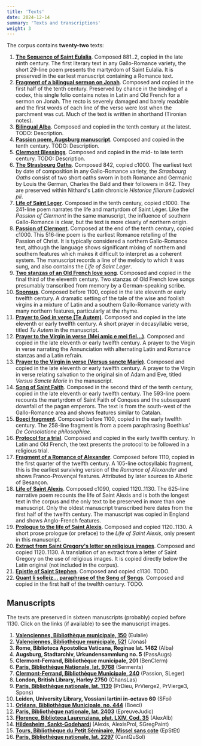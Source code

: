 ```yaml
---
title: 'Texts'
date: 2024-12-14
summary: 'Texts and transcriptions'
weight: 3
---
```


The corpus contains __twenty-two__ texts:

1. [__The Sequence of Saint Eulalia__](/docs/Eulalie). Composed 881..2, copied
in the late ninth century.
The first literary text in any Gallo-Romance variety, the short 29-line
poem presents the martyrdom of Saint Eulalia. It is preserved in the
earliest manuscript containing a Romance text.
2. [__Fragment of a bilingual sermon on Jonah__](/docs/Jonas). Composed and
copied in the first half of the tenth century.
Preserved by chance in the binding of a codex, this single folio contains
notes in Latin and Old French for a sermon on Jonah. The recto is severely
damaged and barely readable and the first words of each line of the verso
were lost when the parchment was cut. Much of the text is written in shorthand
(Tironian notes).
3. [__Bilingual Alba__](/docs/Alba). Composed and copied in the tenth
century at the latest. TODO: Description.
4. [__Passion poem, Augsburg manuscript__](/docs/PassAugsb).  Composed and copied in the tenth
century. TODO: Description.
5. [__Clermont Blessings__](/docs/BenClerm). Composed and copied in the
mid- to late tenth century. TODO: Description.
6. [__The Strasbourg Oaths__](/docs/Serments). Composed 842, copied c1000.
The earliest text by date of composition in any Gallo-Romance variety, the _Strasbourg Oaths_
consist of two short oaths sworn in both Romance and Germanic by Louis
the German, Charles the Bald and their followers in 842. They are
preserved within Nithard's Latin chronicle _Historiae filiorum Ludovici pii_.
7. [__Life of Saint Leger__](/docs/SLeger). Composed in the tenth 
century, copied c1000. 
The 241-line poem narrates the life and martyrdom of Saint Léger. Like the _Passion of Clermont_
in the same manuscript, the influence of southern Gallo-Romance is clear, but the text is
more clearly of northern origin.
8. [__Passion of Clermont__](/docs/Passion). Composed at the end of the
tenth century, copied c1000. This 516-line poem is the earliest Romance
retelling of the Passion of Christ. It is typically considered a northern
Gallo-Romance text, although the language shows significant mixing of
northern and southern features which makes it difficult to interpret as
a coherent system. The manuscript records a line of the melody
to which it was sung, and also contains the _Life of Saint Leger_.
9. [__Two stanzas of an Old French love song__](/docs/ChansLas). Composed and copied in the final third
of the eleventh century.
Two stanzas of Old French love songs presumably transcribed from
memory by a German-speaking scribe.
10. [__Sponsus__](/docs/Spons). Composed before 1100, copied in the late
eleventh or early twelfth century.
A dramatic setting of the tale of the wise and foolish virgins in a mixture of
Latin and a southern Gallo-Romance variety with many northern features,
particularly at the rhyme.
11. [__Prayer to God in verse \(Te Autem\)__](/docs/PrDieu). Composed and
copied in the late eleventh or early twelfth century.
A short prayer in decasyllabic verse, titled _Tu Autem_ in the manuscript.
12. [__Prayer to the Virgin in verse \(Mei amic e mei fiel...\)__](/docs/PrVierge2).
Composed and copied in the late eleventh or early twelfth century.
A prayer to the Virgin in verse narrating the Annunciation with alternating
Latin and Romance stanzas and a Latin refrain.
13. [__Prayer to the Virgin in verse \(Versus sancte Marie\)__](/docs/PrVierge3).
Composed and copied in the late eleventh or early twelfth century.
A prayer to the Virgin in verse relating salvation to the original sin of 
Adam and Eve, titled _Versus Sancte Marie_ in the manuscript.
14. [__Song of Saint Faith__](/docs/SFoi). 
Composed in the second third of the tenth century, copied in the late
eleventh or early twelfth century.
The 593-line poem recounts the martyrdom of Saint Faith of Conques and the subsequent downfall
of the pagan emperors. The text is from the south-west of the Gallo-Romance area
and shows features similar to Catalan.
15. [__Boeci fragment__](/docs/Boeci).
Composed before 1100, copied in the early twelfth century.
The 258-line fragment is from a poem paraphrasing Boethius' _De Consolatione philosophiae_.
16. [__Protocol for a trial__](/docs/EpreuveJudic).
Composed and copied in the early twelfth century.
In Latin and Old French, the text presents the protocol to be followed
in a religious trial.
17. [__Fragment of a Romance of Alexander__](/docs/AlexAlb).
Composed before 1110, copied in the first quarter of the twelfth century.
A 105-line octosyllabic fragment, this is the earliest surviving
version of the _Romance of Alexander_ and shows Franco-Provençal
features. Attributed by later sources to Alberic of Besançon.
18. [__Life of Saint Alexis__](/docs/Alexis).
Composed c1090, copied 1120..1130.
The 625-line narrative poem recounts the life of Saint Alexis and is both
 the longest text in the corpus and the only text to be preserved in
 more than one manuscript. Only the oldest manuscript transcribed here
 dates from the first half of the twelfth century. The manuscript was
 copied in England and shows Anglo-French features.
19. [__Prologue to the life of Saint Alexis__](/docs/AlexisProl).
Composed and copied 1120..1130.
A short prose prologue (or preface) to the _Life of Saint Alexis_,
only present in this manuscript.
20. [__Extract from Saint Gregory's letter on religious images__](/docs/SGregPaint).
Composed and copied 1120..1130.
A translation of an extract from a letter of Saint Gregory on the use of
religious images. It is copied directly below the Latin original (not included
in the corpus).
21. [__Epistle of Saint Stephen__](/docs/EpSEt).
Composed and copied c1130.
TODO.
22. [__Quant li solleiz... paraphrase of the Song of Songs__](/docs/CantQuSol).
Composed and copied in the first half of the twelfth century.
TODO.

## Manuscripts

The texts are preserved in sixteen manuscripts (probably) copied before 1130.
Click on the links (if available) to see the manuscript images.

1. [__Valenciennes, Bibliothèque municipale, 150__](https://gallica.bnf.fr/ark:/12148/btv1b84526286/f288.item)
(Eulalie)
2. [__Valenciennes, Bibliothèque municipale, 521__](https://gallica.bnf.fr/ark:/12148/btv1b8452601j/f5.item)
(Jonas)
3. __Rome, Biblioteca Apostolica Vaticana, Reginae lat. 1462__ (Alba)
4. __Augsburg, Stadtarchiv, Urkundensammlung no. 5__ (PassAugs)
5. __Clermont-Ferrand, Bibliothèque municipale, 201__ (BenClerm)
6. [__Paris, Bibliothèque Nationale, lat. 9768__](https://gallica.bnf.fr/ark:/12148/btv1b84238417/f29.item) (Serments)
7. [__Clermont-Ferrand, Bibliothèque Municipale, 240__](/docs/ms240) (Passion, SLeger)
8. __London, British Library, Harley 2750__ (ChansLas)
9. [__Paris, Bibliothèque nationale, lat. 1139__](https://gallica.bnf.fr/ark:/12148/btv1b6000946s/f113.item) (PrDieu, PrVierge2, PrVierge3, Spons)
10. __Leiden, University Library, Vossiani lartini in-octavo 60__ (SFoi)
11. [__Orléans, Bibliothèque Municipale, no. 444__](https://mediatheques.orleans.fr/recherche/viewnotice/id_sigb/259634/id_int_bib/3) (Boeci)
12. [__Paris, Bibliothèque nationale, lat. 2403__](https://gallica.bnf.fr/ark:/12148/btv1b10540990d/f333.item) (EpreuveJudic)
13. [__Florence, Biblioteca Laurenziana, plut. LXIV, Cod. 35__](https://tecabml.contentdm.oclc.org/digital/collection/plutei/id/1296876/rec/1) (AlexAlb)
14. [__Hildesheim, Sankt-Godehardi__](https://www.albani-psalter.de/stalbanspsalter/english/translation/trans058.shtml) (Alexis, AlexisProl, SGregPaint)
15. [__Tours, Bibliothèque du Petit Séminaire, Missel sans cote__](https://arca.irht.cnrs.fr/ark:/63955/rt1lw98cosqf) (EpStEt)
16. [__Paris, Bibliothèque nationale, lat. 2297__](https://gallica.bnf.fr/ark:/12148/btv1b8427444b/f192.item) (CantQuSol)
